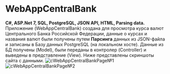 # WebAppCentralBank
**C#, ASP.Net 7, SQL, PostgreSQL, JSON API, HTML, Parsing data.** Приложение (WebAppCentralBank) создана для просмотра курса валют Центрального Банка Российской Федерации, данные о курсах и названия валют были получены путем **Парсинга** данных из JSON-файла и записаны в Базу данных  PostgreSQL (на локальном хосте). Данные из БД  получены (Model), были переданы в контролер (Controller) и выведены в представление (View).
Ниже представлены скриншоты сайта с данными.
![сWebAppCentralBankPage№1](https://github.com/Morzepy/WebAppCentralBank/assets/86247389/836502a3-1baa-485e-9394-5f8953e48113)
![сWebAppCentralBankPage№2](https://github.com/Morzepy/WebAppCentralBank/assets/86247389/23ee9f9a-dd1a-4bb7-9ca7-d62946142b14)
